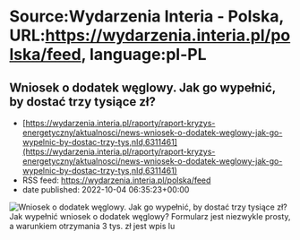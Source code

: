 # Source:Wydarzenia Interia - Polska, URL:https://wydarzenia.interia.pl/polska/feed, language:pl-PL

## Wniosek o dodatek węglowy. Jak go wypełnić, by dostać trzy tysiące zł?
 - [https://wydarzenia.interia.pl/raporty/raport-kryzys-energetyczny/aktualnosci/news-wniosek-o-dodatek-weglowy-jak-go-wypelnic-by-dostac-trzy-tys,nId,6311461](https://wydarzenia.interia.pl/raporty/raport-kryzys-energetyczny/aktualnosci/news-wniosek-o-dodatek-weglowy-jak-go-wypelnic-by-dostac-trzy-tys,nId,6311461)
 - RSS feed: https://wydarzenia.interia.pl/polska/feed
 - date published: 2022-10-04 06:35:23+00:00

<p><a href="https://wydarzenia.interia.pl/raporty/raport-kryzys-energetyczny/aktualnosci/news-wniosek-o-dodatek-weglowy-jak-go-wypelnic-by-dostac-trzy-tys,nId,6311461"><img align="left" alt="Wniosek o dodatek węglowy. Jak go wypełnić, by dostać trzy tysiące zł?" src="https://i.iplsc.com/wniosek-o-dodatek-weglowy-jak-go-wypelnic-by-dostac-trzy-tys/000G4JXL0KWUKBUC-C321.jpg" /></a>Jak wypełnić wniosek o dodatek węglowy? Formularz jest niezwykle prosty, a warunkiem otrzymania 3 tys. zł jest wpis lu

